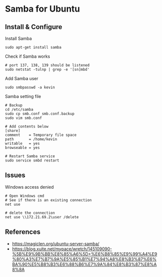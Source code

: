 # Samba for Ubuntu

## Install & Configure
Install Samba
    
    sudo apt-get install samba

Check if Samba works

    # port 137, 138, 139 should be listened 
    sudo netstat -tulnp | grep -e '[sn]mbd'

Add Samba user

    sudo smbpasswd -a kevin

Samba setting file

    # Backup
    cd /etc/samba
    sudo cp smb.conf smb.conf.backup
    sudo vim smb.conf

    # Add contents below
    [share]                                    
    comment    = Temporary file space
    path       = /home/kevin
    writable   = yes
    browseable = yes

    # Restart Samba service
    sudo service smbd restart

## Issues
Windows access denied

    # Open Windows cmd
    # See if there is an existing connection
    net use

    # delete the connection
    net use \\172.21.69.2\user /delete

## References
- https://magiclen.org/ubuntu-server-samba/
- https://blog.xuite.net/mypace/wretch/145109090-%5B%E9%9B%BB%E8%85%A6%5D+%E6%B8%85%E9%99%A4%E9%80%A3%E7%B7%9A%E5%85%B1%E7%94%A8%E8%B3%87%E6%BA%90%E5%B8%B3%E6%88%B6%E7%9A%84%E8%B3%87%E8%A8%8A